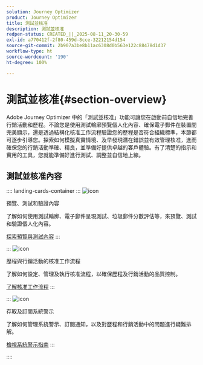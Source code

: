 ```yaml
---
solution: Journey Optimizer
product: Journey Optimizer
title: 測試並核准
description: 測試並核准
redpen-status: CREATED_||_2025-08-11_20-30-59
exl-id: a770412f-2f80-459d-8cce-32212154d154
source-git-commit: 2b907a3be8b11ac6308d0b563e122c88478d1d37
workflow-type: ht
source-wordcount: '190'
ht-degree: 100%

---
```


# 測試並核准{#section-overview}

Adobe Journey Optimizer 中的「測試並核准」功能可讓您在啟動前自信地完善行銷活動和歷程。不論您是使用測試輪廓預覽個人化內容、確保電子郵件在裝置間完美顯示，還是透過結構化核准工作流程驗證您的歷程是否符合組織標準，本節都可逐步引導您。探索如何模擬真實情境、及早發現潛在錯誤並有效管理核准，進而確保您的行銷活動準確、精良，並準備好提供卓越的客戶體驗。有了清楚的指示和實用的工具，您就能準備好進行測試、調整並自信地上線。

## 測試並核准內容

:::: landing-cards-container
:::
![icon](https://cdn.experienceleague.adobe.com/icons/list-check.svg)

預覽、測試和驗證內容

了解如何使用測試輪廓、電子郵件呈現測試、垃圾郵件分數評估等，來預覽、測試和驗證個人化內容。

[探索預覽與測試內容](preview-test-landing-page.md)
:::

:::
![icon](https://cdn.experienceleague.adobe.com/icons/gear.svg)

歷程與行銷活動的核准工作流程

了解如何設定、管理及執行核准流程，以確保歷程及行銷活動的品質控制。

[了解核准工作流程](approve-landing-page.md)
:::

:::
![icon](https://cdn.experienceleague.adobe.com/icons/bell.svg)

存取及訂閱系統警示

了解如何管理系統警示、訂閱通知，以及對歷程和行銷活動中的問題進行疑難排解。

[檢視系統警示指南](../using/reports/alerts.md)
:::

::::
